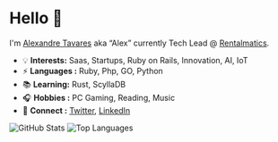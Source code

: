 # Hello 👋

I'm <a href="https://github.com/alexandrebhz/"> Alexandre Tavares</a> aka “Alex” currently Tech Lead @ <a href="https://www.rentalmatics.com/">Rentalmatics</a>.

* 💡 **Interests:** Saas, Startups, Ruby on Rails, Innovation, AI, IoT
* ⚡  **Languages :**  Ruby, Php, GO, Python
* 📚  **Learning:** Rust, ScyllaDB
* 🎧  **Hobbies :** PC Gaming, Reading, Music
* 💬  **Connect :** <a href="https://twitter.com/alexandrebr">Twitter</a>, <a href="https://www.linkedin.com/in/alexandretavares/">LinkedIn</a>

<!--  ![visitors](https://visitor-badge.glitch.me/badge?page_id=alexandrebhz/alexandrebhz) -->

![GitHub Stats](https://github-readme-stats.vercel.app/api?username=alexandrebhz&show_icons=true&rank_icon=github&hide=issues,contribs&show=reviews)
![Top Languages](https://github-readme-stats.vercel.app/api/top-langs/?username=alexandrebhz&langs_count=6&layout=compact)
